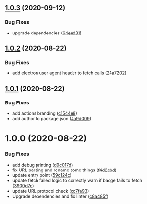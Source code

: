 ## [1.0.3](https://github.com/prototypicalpro/compile-badges-action/compare/v1.0.2...v1.0.3) (2020-09-12)


### Bug Fixes

* upgrade dependencies ([64eed31](https://github.com/prototypicalpro/compile-badges-action/commit/64eed315484974ff31e9c168a4b57ba02b97f133))

## [1.0.2](https://github.com/prototypicalpro/compile-badges-action/compare/v1.0.1...v1.0.2) (2020-08-22)


### Bug Fixes

* add electron user agent header to fetch calls ([24a7202](https://github.com/prototypicalpro/compile-badges-action/commit/24a720260497a9d695818670042436b77d32423c))

## [1.0.1](https://github.com/prototypicalpro/compile-badges-action/compare/v1.0.0...v1.0.1) (2020-08-22)


### Bug Fixes

* add actions branding ([c1544e8](https://github.com/prototypicalpro/compile-badges-action/commit/c1544e87e87e22fecde4e2896a3d70007613fd0c))
* add author to package.json ([4a9d009](https://github.com/prototypicalpro/compile-badges-action/commit/4a9d009c13e3b7f64ef585e54ee795e5899bc7ad))

# 1.0.0 (2020-08-22)


### Bug Fixes

* add debug printing ([d9c017d](https://github.com/prototypicalpro/compile-badges-action/commit/d9c017d3f6ab1292ee55a36117e6f361693903af))
* fix URL parsing and rename some things ([f4d2ebd](https://github.com/prototypicalpro/compile-badges-action/commit/f4d2ebd9679a3b561792f25d884e1c68f45646ed))
* update entry point ([59c124c](https://github.com/prototypicalpro/compile-badges-action/commit/59c124c5ec7aa2799b5d1b8654e1d40a70852cad))
* update fetch failed logic to correctly warn if badge fails to fetch ([3900d7c](https://github.com/prototypicalpro/compile-badges-action/commit/3900d7c25f49be186b68c1898ea9ed43d08f26f4))
* update URL protocol check ([cc7fa93](https://github.com/prototypicalpro/compile-badges-action/commit/cc7fa935cf2c054187d9b822cd0a89a04a044367))
* Upgrade dependencies and fix linter ([c8a485f](https://github.com/prototypicalpro/compile-badges-action/commit/c8a485f4a9acf21acfe8127c64a446a2258d4fd2))

